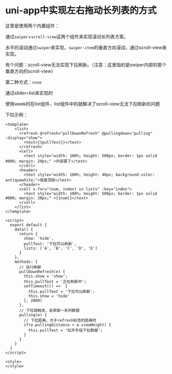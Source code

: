 # uni-app中实现左右拖动长列表的方式

这里是使用两个内置组件：

通过`swiper`+`scroll-view`这两个组件来实现滚动长列表方案。

水平的滚动通过`swiper`来实现，`swiper-item`的垂直方向滚动，通过scroll-view来实现。

有个问题：scroll-view无法实现下拉刷新。（注意：这里指的是swiper内部的那个垂直方向的scroll-view）





第二种方式：`nvue`

通过slider+list来实现的

使用week的在list组件，list组件中的就解决了scroll-view无法下拉刷新的问题

下拉示例：

```vue
<template>
    <list>
      <refresh @refresh="pullDownRefresh" @pullingdown="pulling" :display="show">
        <text>{{pullText}}</text>
      </refresh>
      <cell>
        <text style="width: 100%; height: 500px; border: 1px solid #000; margin: 20px;" >内容罢了</text>
      </cell>
      <header>
        <text style="width: 100%; height: 40px; background-color: antiquewhite;">我是顶部</text>
      </header>
      <cell v-for="(num, index) in lists" :key="index">
        <text style="width: 100%; height: 500px; border: 1px solid #000; margin: 20px;" >{{num}}</text>
      </cell>
    </list>
</template>

<script>
  export default {
    data() {
      return {
        show: 'hide',
        pullText: '下拉可以刷新',
        lists: ['A', 'B', 'C', 'D', 'E']
      }
    },
    methods: {
      // 执行刷新
      pullDownRefresh(e) {
        this.show = 'show';
        this.pullText = '正在刷新中';
        setTimeout(() =>  {
          this.pullText = '下拉可以刷新';
          this.show = 'hide'
        }, 2000)
      },
      // 下拉就触发，会获取一系列数据
      pulling(e) {
        // 下拉距离，大于refresh标签的距离时
        if(e.pullingDistance > e.viewHeight) {
          this.pullText = '松开手指下拉数据';
        }
      }
    }
  }
</script>

<style>
</style>
```

